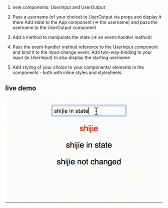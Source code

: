 


1. new components: UserInput and UserOutput

2. Pass a username (of your choice) to UserOutput via props and display it there
Add state to the App component (=> the username) and pass the username to the UserOutput component
3. Add a method to manipulate the state (=> an event-handler method)
4. Pass the event-handler method reference to the UserInput component and bind it to the input-change event. Add two-way-binding to your input (in UserInput) to also display the starting username
5. Add styling of your choice to your components/ elements in the components - both with inline styles and stylesheets


## live demo
<img src="https://github.com/zhaaaa7/react/blob/master/projects/gif/onchange.gif" alt="onchange" />
